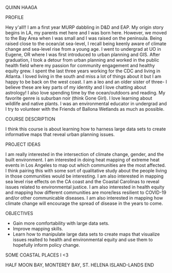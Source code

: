 QUINN HAAGA

PROFILE

Hey y'all!! I am a first year MURP dabbling in D&D and EAP. My origin story begins in LA, my parents met here and I was born here. However, we moved to the Bay Area when I was small and I was raised on the peninsula. Being raised close to the ocean/at sea-level, I recall being keenly aware of climate change and sea-level rise from a young age. I went to undergrad at UO in Eugene, OR where I was first introduced to urban planning and GIS. After graduation, I took a detour from urban planning and worked in the public health field where my passion for community engagement and healthy equity grew. I spent the last three years working for the CDC and living in Atlanta. I loved living in the south and miss a lot of things about it but I am happy to be back on the west coast. I am a leo and an older sister of three- I believe these are key parts of my identity and I love chatting about astrology! I also love spending time by the ocean/outdoors and reading. My favorite genre is suburban noir (think Gone Girl). I love learning about wildlife and native plants. I was an environmental educator in undergrad and I try to volunteer with the Friends of Ballona Wetlands as much as possible.

COURSE DESCRIPTION

I think this course is about learning how to harness large data sets to create informative maps that reveal urban planning issues. 

PROJECT IDEAS

I am really interested in the intersection of climate change, gender, and the built environment. I am interested in doing heat mapping of extreme heat events in Los Angeles to map out which communities are the most affected. I think pairing this with some sort of qualitative study about the people living in those communities would be interesting. I am also interested in mapping sea level rise effects on the CA coast and the Coastal Carolinas to reveal issues related to environmental justice. I am also interested in health equity and mapping how different communities are more/less resilient to COVID-19 and/or other communicable diseases. I am also interested in mapping how climate change will encourage the spread of disease in the years to come.

OBJECTIVES

- Gain more comfortability with large data sets. 
- Improve mapping skills. 
- Learn how to manipulate large data sets to create maps that visualize issues realted to health and environmental equity   and use them to hopefully inform policy change.

SOME COASTAL PLACES I <3

HALF MOON BAY, MONTEREY BAY, ST. HELENA ISLAND-LANDS END
